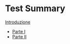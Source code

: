 # Test Summary

[Introduzione](introduzione.md)

* [Parte I](summary_part_i.md)
* [Parte II](summary_part_ii.md)
